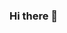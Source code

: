 ### Hi there 👋

<!--
**maroaraujo/maroaraujo** is a ✨ _special_ ✨ repository because its `README.md` (this file) appears on your GitHub profile.

Here are some ideas to get you started:

- 🔭 I’m currently working on my changing life project.
- 🌱 I’m currently learning coding, UI, crypto and NFT.
- 👯 I’m looking to collaborate on projects which I can improve, make new friends and learn more about coding and blockchain.
- 🤔 I’m looking for help with 
- ⚡ Curious fact: I'm a contruction architect and project manager, and I decided learn more about coding because of my passion about the tech industry and finance.  
-->
